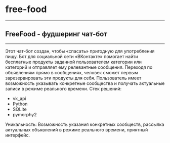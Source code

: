 # free-food
---
## FreeFood - фудшеринг чат-бот
---
Этот чат-бот создан, чтобы «спасать» пригодную для употребления пищу. Бот для социальной сети «ВКонтакте» помогает найти бесплатные продукты заданной пользователем категории или категорий и отправляет ему релевантные сообщения. Переходя по объявлениям прямо в сообщениях, человек сможет первым зарезервировать эти продукты для себя. Пользователь имеет возможность указывать конкретные сообщества и получать  актуальные записи в режиме реального времени.
Стек решений:
- vk_api
- Python
- SQLite
- pymorphy2
	
Уникальность: Возможность указания конкретных сообществ, рассылка актуальных объявлений в режиме реального времени, приятный интерфейс.
